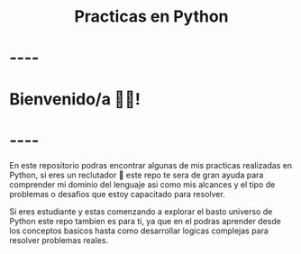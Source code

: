 <h1 style="text-align: center";>Practicas en Python</h1>

# ----

# Bienvenido/a 🙌😁!
# ----

En este repositorio podras encontrar algunas de mis practicas realizadas en Python, si eres un reclutador 🤩 este repo te sera de gran ayuda para comprender mi dominio del lenguaje asi como mis alcances y el tipo de problemas o desafios que estoy capacitado para resolver.

Si eres estudiante  y estas comenzando a explorar el basto universo de Python este repo tambien es para ti, ya que en el podras aprender desde los conceptos basicos hasta como desarrollar logicas complejas para resolver problemas reales.